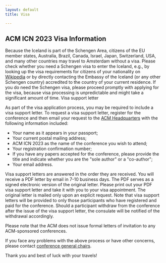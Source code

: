 ```yaml
---
layout: default
title: Visa

---
```


## ACM ICN 2023 Visa Information

Because the Iceland is part of the Schengen Area, citizens of the EU member states, Australia, Brazil, Canada, Israel, Japan, Switzerland, USA, and many other countries may travel to Amsterdam without a visa. Please check whether you need a Schengen visa to enter the Iceland, e.g., by looking up the visa requirements for citizens of your nationality on [Wikipedia](https://en.wikipedia.org/wiki/Category:Visa_requirements_by_nationality) or by directly contacting the Embassy of the Iceland (or any other Schengen country) accredited to the country of your current residence. If you do need the Schengen visa, please proceed promptly with applying for the visa, because visa processing is unpredictable and might take a significant amount of time.
Visa support letter

As part of the visa application process, you may be required to include a visa support letter. To request a visa support letter, register for the conference and then email your request to the [ACM Headquarters](mailto:supportletters@hq.acm.org) with the following information included:


- Your name as it appears in your passport;
- Your current postal mailing address;
- ACM ICN 2023 as the name of the conference you wish to attend;
- Your registration confirmation number;
- If you have any papers accepted for the conference, please provide the title and indicate whether you are the "sole author" or a "co-author";
- Your email address.

Visa support letters are answered in the order they are received. You will receive a PDF letter by email in 7-10 business days. The PDF serves as a signed electronic version of the original letter. Please print out your PDF visa support letter and take it with you to your visa appointment. The original letter is mailed only upon an explicit request. Note that visa support letters will be provided to only those participants who have registered and paid for the conference. Should a participant withdraw from the conference after the issue of the visa support letter, the consulate will be notified of the withdrawal accordingly.

Please note that the ACM does not issue formal letters of invitation to any ACM-sponsored conferences.

If you face any problems with the above process or have other concerns, please contact [conference general chairs](mailto:icn23-chairs@sigcomm.org).

Thank you and best of luck with your travels!
